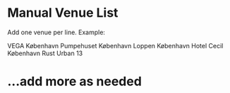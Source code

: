 # Manual Venue List

Add one venue per line. Example:

VEGA København
Pumpehuset København
Loppen København
Hotel Cecil København
Rust
Urban 13


# ...add more as needed
